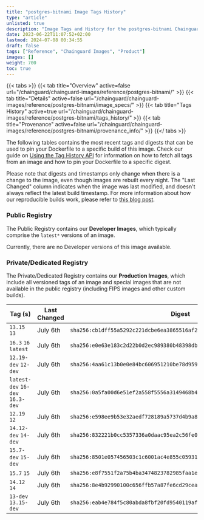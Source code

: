 ```yaml
---
title: "postgres-bitnami Image Tags History"
type: "article"
unlisted: true
description: "Image Tags and History for the postgres-bitnami Chainguard Image"
date: 2023-06-22T11:07:52+02:00
lastmod: 2024-07-08 00:34:55
draft: false
tags: ["Reference", "Chainguard Images", "Product"]
images: []
weight: 700
toc: true
---
```


{{< tabs >}}
{{< tab title="Overview" active=false url="/chainguard/chainguard-images/reference/postgres-bitnami/" >}}
{{< tab title="Details" active=false url="/chainguard/chainguard-images/reference/postgres-bitnami/image_specs/" >}}
{{< tab title="Tags History" active=true url="/chainguard/chainguard-images/reference/postgres-bitnami/tags_history/" >}}
{{< tab title="Provenance" active=false url="/chainguard/chainguard-images/reference/postgres-bitnami/provenance_info/" >}}
{{</ tabs >}}

The following tables contains the most recent tags and digests that can be used to pin your Dockerfile to a specific build of this image. Check our guide on [Using the Tag History API](/chainguard/chainguard-images/using-the-tag-history-api/) for information on how to fetch all tags from an image and how to pin your Dockerfile to a specific digest.

Please note that digests and timestamps only change when there is a change to the image, even though images are rebuilt every night. The "Last Changed" column indicates when the image was last modified, and doesn't always reflect the latest build timestamp. For more information about how our reproducible builds work, please refer to [this blog post](https://www.chainguard.dev/unchained/reproducing-chainguards-reproducible-image-builds).

### Public Registry
The Public Registry contains our **Developer Images**, which typically comprise the `latest*` versions of an image.

Currently, there are no Developer versions of this image available.

### Private/Dedicated Registry
The Private/Dedicated Registry contains our **Production Images**, which include all versioned tags of an image and special images that are not available in the public registry (including FIPS images and other custom builds).

| Tag (s)                           | Last Changed | Digest                                                                    |
|-----------------------------------|--------------|---------------------------------------------------------------------------|
|  `13.15` `13`                     | July 6th     | `sha256:cb1dff55a5292c221dcbe6ea3865516af2bc78ae29a29c3ccd9d6109db95aa47` |
|  `16.3` `16` `latest`             | July 6th     | `sha256:e0e63e183c2d22b0d2ec989380b48398dbf4f3597676702d273a2ed27dc093c6` |
|  `12.19-dev` `12-dev`             | July 6th     | `sha256:4aa61c13b0e0e84bc606951210be78d9590af50df8ebd21c1c65efeb7b2d2300` |
|  `latest-dev` `16-dev` `16.3-dev` | July 6th     | `sha256:0a5fa00d6e51ef2a558f5556a3149468b47fae11833de5c1d50d9ebb45d4176b` |
|  `12.19` `12`                     | July 6th     | `sha256:e598ee9b53e32aedf728189a5737d4b9a8783af9642a8a6c3fb0fb2c87b14be2` |
|  `14.12-dev` `14-dev`             | July 6th     | `sha256:832221b0cc5357336a0daac95ea2c56fe0d3f7108b96890df64225f0c4cd36ba` |
|  `15.7-dev` `15-dev`              | July 6th     | `sha256:8501e057456503c1c6001ac4e855c05931c69704a43cec3f6078e02471957244` |
|  `15.7` `15`                      | July 6th     | `sha256:e8f7551f2a75b4ba3474823782985faa1e802435abf3dcb912b550f5756be511` |
|  `14.12` `14`                     | July 6th     | `sha256:8e4b92990100c656ffb57a87fe6cd29cea71794e9632b1dd5c02d95a6e4f9ec6` |
|  `13-dev` `13.15-dev`             | July 6th     | `sha256:eab4e784f5c80abda8fbf20fd9540119af59871b23931ea78b890a3010c07b69` |

